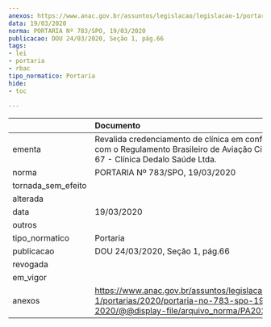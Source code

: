 ```yaml
---
anexos: https://www.anac.gov.br/assuntos/legislacao/legislacao-1/portarias/2020/portaria-no-783-spo-19-03-2020/@@display-file/arquivo_norma/PA2020-0783.pdf
data: 19/03/2020
norma: PORTARIA Nº 783/SPO, 19/03/2020
publicacao: DOU 24/03/2020, Seção 1, pág.66
tags:
- lei
- portaria
- rbac
tipo_normatico: Portaria
hide: 
- toc 
 
---
```


|                    | Documento                                                                                                                                           |
|:-------------------|:----------------------------------------------------------------------------------------------------------------------------------------------------|
| ementa             | Revalida credenciamento de clínica em conformidade com o Regulamento Brasileiro de Aviação Civil - RBAC nº 67 - Clínica Dedalo Saúde Ltda.          |
| norma              | PORTARIA Nº 783/SPO, 19/03/2020                                                                                                                     |
| tornada_sem_efeito |                                                                                                                                                     |
| alterada           |                                                                                                                                                     |
| data               | 19/03/2020                                                                                                                                          |
| outros             |                                                                                                                                                     |
| tipo_normatico     | Portaria                                                                                                                                            |
| publicacao         | DOU 24/03/2020, Seção 1, pág.66                                                                                                                     |
| revogada           |                                                                                                                                                     |
| em_vigor           |                                                                                                                                                     |
| anexos             | https://www.anac.gov.br/assuntos/legislacao/legislacao-1/portarias/2020/portaria-no-783-spo-19-03-2020/@@display-file/arquivo_norma/PA2020-0783.pdf |
